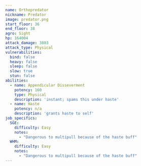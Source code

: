 ```yaml
---
name: Orthopredator
nickname: Predator
image: predator.png
start_floor: 36
end_floor: 38
agro: Sight
hp: 164004
attack_damage: 3803
attack_type: Physical
vulnerabilities:
  bind: false
  heavy: false
  sleep: false
  slow: true
  stun: false
abilities:
  - name: Appendicular Disseverment
    potency: 160
    type: Physical
    description: 'instant; spams this under haste'
  - name: Haste
    potency: n/a
    description: 'grants haste to self'
job_specifics:
  SGE:
    difficulty: Easy
    notes:
      - "Dangerous to multipull because of the haste buff"
  WHM:
    difficulty: Easy
    notes:
      - "Dangerous to multipull because of the haste buff"
---
```

